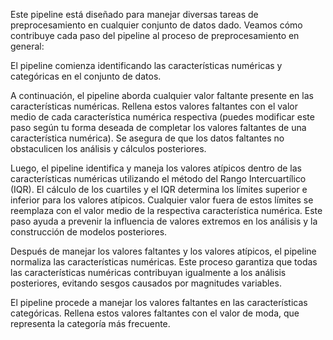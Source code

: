Este pipeline está diseñado para manejar diversas tareas de preprocesamiento en cualquier conjunto de datos dado. Veamos cómo contribuye cada paso del pipeline al proceso de preprocesamiento en general:

El pipeline comienza identificando las características numéricas y categóricas en el conjunto de datos.

A continuación, el pipeline aborda cualquier valor faltante presente en las características numéricas. Rellena estos valores faltantes con el valor medio de cada característica numérica respectiva (puedes modificar este paso según tu forma deseada de completar los valores faltantes de una característica numérica). Se asegura de que los datos faltantes no obstaculicen los análisis y cálculos posteriores.

Luego, el pipeline identifica y maneja los valores atípicos dentro de las características numéricas utilizando el método del Rango Intercuartílico (IQR). El cálculo de los cuartiles y el IQR determina los límites superior e inferior para los valores atípicos. Cualquier valor fuera de estos límites se reemplaza con el valor medio de la respectiva característica numérica. Este paso ayuda a prevenir la influencia de valores extremos en los análisis y la construcción de modelos posteriores.

Después de manejar los valores faltantes y los valores atípicos, el pipeline normaliza las características numéricas. Este proceso garantiza que todas las características numéricas contribuyan igualmente a los análisis posteriores, evitando sesgos causados por magnitudes variables.

El pipeline procede a manejar los valores faltantes en las características categóricas. Rellena estos valores faltantes con el valor de moda, que representa la categoría más frecuente.





